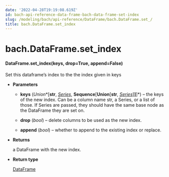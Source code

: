 ```yaml
---
date: '2022-04-28T19:19:08.619Z'
id: bach-api-reference-data-frame-bach-data-frame-set-index
slug: /modeling/bach/api-reference/DataFrame/bach.DataFrame.set_/
title: bach.DataFrame.set_index
---
```


# bach.DataFrame.set_index


#### DataFrame.set_index(keys, drop=True, append=False)
Set this dataframe’s index to the the index given in keys


* **Parameters**

    
    * **keys** (*Union**[**str**, *[*Series*](/docs/modeling/bach/api-reference/Series/bach.Series/#bach.Series)*, **Sequence**[**Union**[**str**, *[*Series*](/docs/modeling/bach/api-reference/Series/bach.Series/#bach.Series)*]**]**]*) – the keys of the new index. Can be a column name str, a Series, or a list of those. If
    Series are passed, they should have the same base node as the DataFrame they are set on.


    * **drop** (*bool*) – delete columns to be used as the new index.


    * **append** (*bool*) – whether to append to the existing index or replace.



* **Returns**

    a DataFrame with the new index.



* **Return type**

    [DataFrame](/docs/modeling/bach/api-reference/DataFrame/bach.DataFrame/#bach.DataFrame)


<!-- !! processed by numpydoc !! -->
